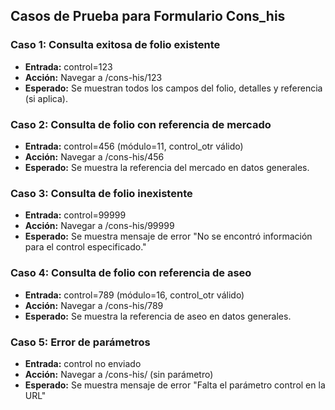 ## Casos de Prueba para Formulario Cons_his

### Caso 1: Consulta exitosa de folio existente
- **Entrada:** control=123
- **Acción:** Navegar a /cons-his/123
- **Esperado:** Se muestran todos los campos del folio, detalles y referencia (si aplica).

### Caso 2: Consulta de folio con referencia de mercado
- **Entrada:** control=456 (módulo=11, control_otr válido)
- **Acción:** Navegar a /cons-his/456
- **Esperado:** Se muestra la referencia del mercado en datos generales.

### Caso 3: Consulta de folio inexistente
- **Entrada:** control=99999
- **Acción:** Navegar a /cons-his/99999
- **Esperado:** Se muestra mensaje de error "No se encontró información para el control especificado."

### Caso 4: Consulta de folio con referencia de aseo
- **Entrada:** control=789 (módulo=16, control_otr válido)
- **Acción:** Navegar a /cons-his/789
- **Esperado:** Se muestra la referencia de aseo en datos generales.

### Caso 5: Error de parámetros
- **Entrada:** control no enviado
- **Acción:** Navegar a /cons-his/ (sin parámetro)
- **Esperado:** Se muestra mensaje de error "Falta el parámetro control en la URL"
